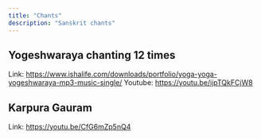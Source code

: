 ```yaml
---
title: "Chants"
description: "Sanskrit chants"
---
```


## Yogeshwaraya chanting 12 times

Link: https://www.ishalife.com/downloads/portfolio/yoga-yoga-yogeshwaraya-mp3-music-single/
Youtube: https://youtu.be/ijpTQkFCjW8

## Karpura Gauram

Link: https://youtu.be/CfG6mZp5nQ4